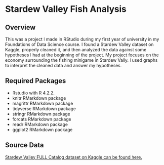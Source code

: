 # Stardew Valley Fish Analysis

## Overview
This was a project I made in RStudio during my first year of university in my Foundations of Data Science course. I found a Stardew Valley dataset on Kaggle, properly cleaned it, and then analyzed the data against some hypotheses I had at the beginning of the project. My project focuses on the economy surrounding the fishing minigame in Stardew Vally. I used graphs to interpret the cleaned data and answer my hypotheses.

## Required Packages
- Rstudio with R 4.2.2. 
- knitr RMarkdown package
- magrittr RMarkdown package
- tidyverse RMarkdown package
- stringr RMarkdown package
- forcats RMarkdown package
- readr RMarkdown package
- ggplot2 RMarkdown package

## Source Data
[Stardew Valley FULL Catalog dataset on Kaggle can be found here.](https://www.kaggle.com/datasets/jessicaebrown/stardew-valley-full-catelog)
